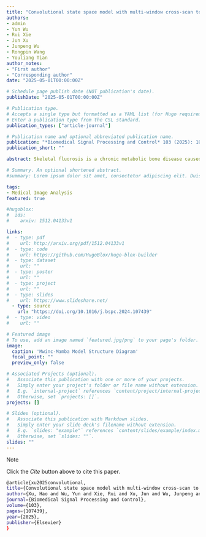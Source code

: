 ```yaml
---
title: "Convolutional state space model with multi-window cross-scan to advance the automated diagnosis of skeletal fluorosis"
authors:
- admin
- Yun Wu
- Rui Xie
- Jun Xu
- Junpeng Wu
- Rongpin Wang
- Youliang Tian
author_notes:
- "First author"
- "Corresponding author"
date: "2025-05-01T00:00:00Z"

# Schedule page publish date (NOT publication's date).
publishDate: "2025-05-01T00:00:00Z"

# Publication type.
# Accepts a single type but formatted as a YAML list (for Hugo requirements).
# Enter a publication type from the CSL standard.
publication_types: ["article-journal"]

# Publication name and optional abbreviated publication name.
publication: "*Biomedical Signal Processing and Control* 103 (2025): 107439"
publication_short: ""

abstract: Skeletal fluorosis is a chronic metabolic bone disease caused by long-term overconsumption of fluoride, posing a significant health risk to humans globally. However, even professional radiologists cannot accurately determine the severity of lesions in skeletal fluorosis X-rays. Currently, there is limited research on using deep learning to diagnose skeletal fluorosis and no public datasets. Therefore, we construct the world’s first open-source skeletal fluorosis X-ray dataset (SFXRay). To advance the automated grading diagnosis of skeletal fluorosis, we propose a novel convolutional state space model with multi-window cross-scan (Mwinc-Mamba). Mwinc-Mamba adopts a dual-branch structure, integrating the convolutional neural network (CNN) with the state space model (SSM). The CNN branch focuses on extracting local features, whereas the SSM branch models long-range dependencies. This effective combination compensates for the SSM’s shortcoming, excelling at modeling long-range dependencies but not extracting local features. Additionally, we introduce a multi-window cross-scan mechanism in SSM. It divides the patches into multiple windows and performs cross-scan to capture multi-grained lesion features, thereby accurately identifying the severity of lesions. On the SFXRay dataset, the Mwinc-Mamba model achieves diagnostic accuracies of 83.33% and 66.67% for binary and multi-classification respectively, significantly outperforming other deep learning models. Notably, in multi-classification, the accuracy of the Mwinc-Mamba model differs by only 3.33% from the average accuracy of the radiologists, highlighting its strong potential for clinical application.

# Summary. An optional shortened abstract.
#summary: Lorem ipsum dolor sit amet, consectetur adipiscing elit. Duis posuere tellus ac convallis placerat. Proin tincidunt magna sed ex sollicitudin condimentum.

tags:
- Medical Image Analysis
featured: true

#hugoblox:
#  ids:
#    arxiv: 1512.04133v1

links:
#  - type: pdf
#    url: http://arxiv.org/pdf/1512.04133v1
#  - type: code
#    url: https://github.com/HugoBlox/hugo-blox-builder
#  - type: dataset
#    url: ""
#  - type: poster
#    url: ""
#  - type: project
#    url: ""
#  - type: slides
#    url: https://www.slideshare.net/
  - type: source
    url: "https://doi.org/10.1016/j.bspc.2024.107439"
#  - type: video
#    url: ""

# Featured image
# To use, add an image named `featured.jpg/png` to your page's folder. 
image:
  caption: 'Mwinc-Mamba Model Structure Diagram'
  focal_point: ""
  preview_only: false

# Associated Projects (optional).
#   Associate this publication with one or more of your projects.
#   Simply enter your project's folder or file name without extension.
#   E.g. `internal-project` references `content/project/internal-project/index.md`.
#   Otherwise, set `projects: []`.
projects: []

# Slides (optional).
#   Associate this publication with Markdown slides.
#   Simply enter your slide deck's filename without extension.
#   E.g. `slides: "example"` references `content/slides/example/index.md`.
#   Otherwise, set `slides: ""`.
slides: ""
---
```


> [!NOTE]
> Click the *Cite* button above to cite this paper.

```bash
@article{xu2025convolutional,
title={Convolutional state space model with multi-window cross-scan to advance the automated diagnosis of skeletal fluorosis},
author={Xu, Hao and Wu, Yun and Xie, Rui and Xu, Jun and Wu, Junpeng and Wang, Rongpin and Tian, Youliang},
journal={Biomedical Signal Processing and Control},
volume={103},
pages={107439},
year={2025},
publisher={Elsevier}
} 
```

